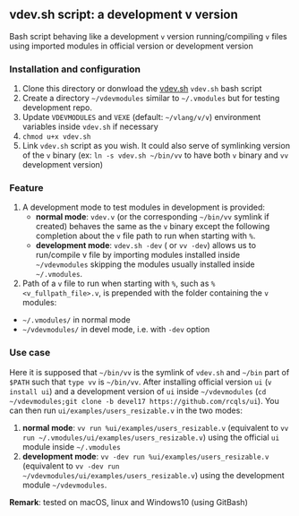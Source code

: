 ## vdev.sh script: a development v version

Bash script behaving like a development `v` version running/compiling `v` files using imported modules in official version or development version

### Installation and configuration

1. Clone this directory or donwload the [vdev.sh](https://raw.githubusercontent.com/rcqls/vdev/master/vdev.sh) `vdev.sh` bash script
1. Create a directory `~/vdevmodules` similar to `~/.vmodules` but for testing development repo.
1. Update `VDEVMODULES` and `VEXE` (default: `~/vlang/v/v`) environment variables inside `vdev.sh` if necessary
1. `chmod u+x vdev.sh`
1. Link `vdev.sh` script as you wish. It could also serve of symlinking version of the `v` binary (ex: `ln -s vdev.sh ~/bin/vv` to have both `v` binary and `vv` development version)

### Feature

1. A development mode to test modules in development is provided: 
    * **normal mode**: `vdev.v` (or the corresponding `~/bin/vv` symlink if created) behaves the same as the `v` binary except the following completion about the `v` file path to run when starting with `%`.
    * **development mode**: `vdev.sh -dev` ( or `vv -dev`) allows us to run/compile v file by importing modules installed inside `~/vdevmodules` skipping the modules usually installed inside `~/.vmodules`.
1. Path of a `v` file to run when starting with `%`, such as `%<v_fullpath_file>.v`, is prepended with the folder containing the `v` modules:

* `~/.vmodules/` in normal mode
* `~/vdevmodules/` in devel mode, i.e. with `-dev` option 
### Use case

Here it is supposed that `~/bin/vv` is the symlink of `vdev.sh` and `~/bin` part of `$PATH` such that `type vv` is `~/bin/vv`. After installing official version `ui` (`v install ui`) and a development version of `ui` inside `~/vdevmodules` (`cd ~/vdevmodules;git clone -b devel17 https://github.com/rcqls/ui`). You can then run `ui/examples/users_resizable.v` in the two modes: 

1. **normal mode**: `vv run %ui/examples/users_resizable.v` (equivalent to `vv run ~/.vmodules/ui/examples/users_resizable.v`) using the official `ui` module inside `~/.vmodules`
1. **development mode**: `vv -dev run %ui/examples/users_resizable.v` (equivalent to `vv -dev run ~/vdevmodules/ui/examples/users_resizable.v`) using the development module `~/vdevmodules`.


**Remark**: tested on macOS, linux and Windows10 (using GitBash)
